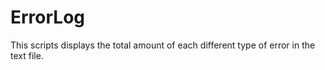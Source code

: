 # ErrorLog
This scripts displays the total amount of each different type of error in the text file.
